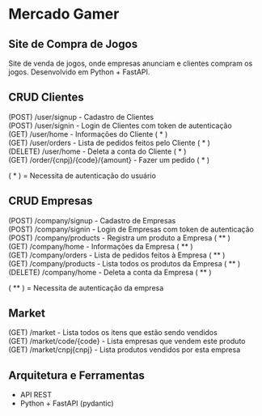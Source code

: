 # Mercado Gamer
## Site de Compra de Jogos

Site de venda de jogos, onde empresas anunciam e clientes compram os jogos. Desenvolvido em Python + FastAPI.

## **CRUD Clientes**
(POST) /user/signup - Cadastro de Clientes  
(POST) /user/signin - Login de Clientes com token de autenticação  
(GET) /user/home - Informações do Cliente ( \* )  
(GET) /user/orders - Lista de pedidos feitos pelo Cliente ( \* )  
(DELETE) /user/home - Deleta a conta do Cliente ( \* )  
(GET) /order/{cnpj}/{code}/{amount} - Fazer um pedido ( \* )  

( \* ) = Necessita de autenticação do usuário
  

## **CRUD Empresas**
(POST) /company/signup - Cadastro de Empresas   
(POST) /company/signin - Login de Empresas com token de autenticação  
(POST) /company/products - Registra um produto a Empresa ( \*\* )  
(GET) /company/home - Informações da Empresa ( \*\* )  
(GET) /company/orders - Lista de pedidos feitos à Empresa ( \*\* )  
(GET) /company/products - Lista todos os produtos da Empresa ( \*\* )  
(DELETE) /company/home - Deleta a conta da Empresa ( \*\* )  

( \*\* ) = Necessita de autenticação da empresa

## **Market**
(GET) /market - Lista todos os itens que estão sendo vendidos  
(GET) /market/code/{code} - Lista empresas que vendem este produto  
(GET) /market/cnpj{cnpj} - Lista produtos vendidos por esta empresa  

## Arquitetura e Ferramentas
- API REST
- Python + FastAPI (pydantic)
